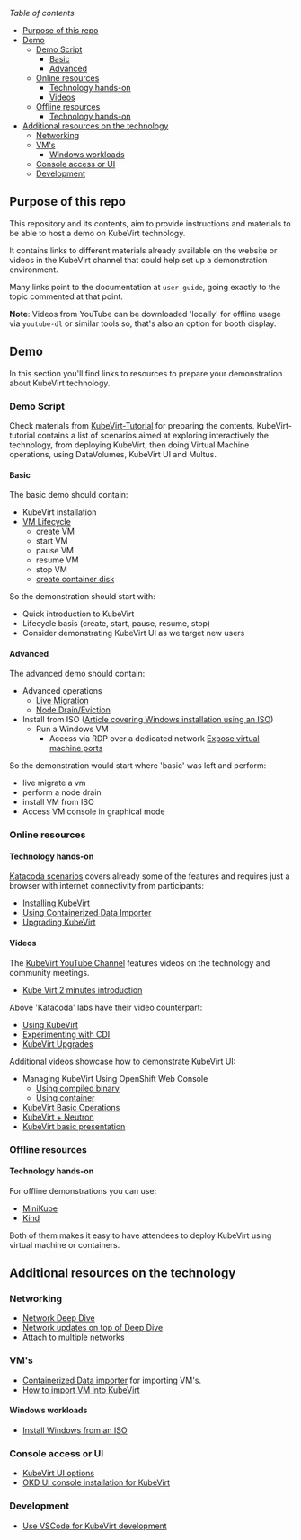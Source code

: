_Table of contents_

<!-- TOC depthFrom:2 insertAnchor:false orderedList:true updateOnSave:true withLinks:true -->

- [Purpose of this repo](#purpose-of-this-repo)
- [Demo](#demo)
  - [Demo Script](#demo-script)
    - [Basic](#basic)
    - [Advanced](#advanced)
  - [Online resources](#online-resources)
    - [Technology hands-on](#technology-hands-on)
    - [Videos](#videos)
  - [Offline resources](#offline-resources)
    - [Technology hands-on](#technology-hands-on-1)
- [Additional resources on the technology](#additional-resources-on-the-technology)
  - [Networking](#networking)
  - [VM's](#vms)
    - [Windows workloads](#windows-workloads)
  - [Console access or UI](#console-access-or-ui)
  - [Development](#development)

<!-- /TOC -->

## Purpose of this repo

This repository and its contents, aim to provide instructions and materials to be able to host a demo on KubeVirt technology.

It contains links to different materials already available on the website or videos in the KubeVirt channel that could help set up a demonstration environment.

Many links point to the documentation at `user-guide`, going exactly to the topic commented at that point.

**Note**: Videos from YouTube can be downloaded 'locally' for offline usage via `youtube-dl` or similar tools so, that's also an option for booth display.

## Demo

In this section you'll find links to resources to prepare your demonstration about KubeVirt technology.

### Demo Script

Check materials from [KubeVirt-Tutorial](https://github.com/kubevirt/kubevirt-tutorial) for preparing the contents. KubeVirt-tutorial contains a list of scenarios aimed at exploring interactively the technology, from deploying KubeVirt, then doing Virtual Machine operations, using DataVolumes, KubeVirt UI and Multus.

#### Basic

The basic demo should contain:

- KubeVirt installation
- [VM Lifecycle](https://kubevirt.io/user-guide/#/usage/life-cycle?id=life-cycle)
  - create VM
  - start VM
  - pause VM
  - resume VM
  - stop VM
  - [create container disk](https://kubevirt.io/user-guide/#/creation/disks-and-volumes?id=containerdisk)

So the demonstration should start with:

- Quick introduction to KubeVirt
- Lifecycle basis (create, start, pause, resume, stop)
- Consider demonstrating KubeVirt UI as we target new users

#### Advanced

The advanced demo should contain:

- Advanced operations
  - [Live Migration](https://kubevirt.io/user-guide/#/installation/live-migration?id=live-migration)
  - [Node Drain/Eviction](https://kubevirt.io/user-guide/#/installation/node-eviction?id=how-to-evict-all-vms-on-a-node)
- Install from ISO ([Article covering Windows installation using an ISO](https://kubevirt.io/2020/KubeVirt-installing_Microsoft_Windows_from_an_iso.html))
  - Run a Windows VM
    - Access via RDP over a dedicated network [Expose virtual machine ports](https://kubevirt.io/user-guide/#/usage/network-service-integration?id=expose-virtualmachineinstance-as-a-loadbalancer-service)

So the demonstration would start where 'basic' was left and perform:

- live migrate a vm
- perform a node drain
- install VM from ISO
- Access VM console in graphical mode

### Online resources

#### Technology hands-on

[Katacoda scenarios](http://katacoda.com/kubevirt) covers already some of the features and requires just a browser with internet connectivity from participants:

- [Installing KubeVirt](https://katacoda.com/kubevirt/scenarios/kubevirt-101)
- [Using Containerized Data Importer](https://katacoda.com/kubevirt/scenarios/kubevirt-cdi)
- [Upgrading KubeVirt](https://katacoda.com/kubevirt/scenarios/kubevirt-upgrades)

#### Videos

The [KubeVirt YouTube Channel](https://www.youtube.com/channel/UC2FH36TbZizw25pVT1P3C3g) features videos on the technology and community meetings.

- [Kube Virt 2 minutes introduction](https://www.youtube.com/watch?v=uusM5SyK-vc&feature=youtu.be)

Above 'Katacoda' labs have their video counterpart:

- [Using KubeVirt](https://www.youtube.com/watch?v=eQZPCeOs9-c)
- [Experimenting with CDI](https://www.youtube.com/watch?v=ZHqcHbCxzYM)
- [KubeVirt Upgrades](https://www.youtube.com/watch?v=OAPzOvqp0is)

Additional videos showcase how to demonstrate KubeVirt UI:

- Managing KubeVirt Using OpenShift Web Console
  - [Using compiled binary](https://www.youtube.com/watch?v=XQw4GkGHs44)
  - [Using container](https://www.youtube.com/watch?v=xoL0UFI657I)
- [KubeVirt Basic Operations](https://www.youtube.com/watch?v=KC03G60shIc)
- [KubeVirt + Neutron](https://asciinema.org/a/7nB3vgIJcz05TxRNiaD2vLLdE)
- [KubeVirt basic presentation](https://asciinema.org/a/182627)

### Offline resources

#### Technology hands-on

For offline demonstrations you can use:

- [MiniKube](https://kubevirt.io/quickstart_minikube)
- [Kind](https://kubevirt.io/quickstart_kind)

Both of them makes it easy to have attendees to deploy KubeVirt using virtual machine or containers.

## Additional resources on the technology

### Networking

- [Network Deep Dive](https://kubevirt.io/2018/KubeVirt-Network-Deep-Dive.html)
- [Network updates on top of Deep Dive](https://kubevirt.io/2018/KubeVirt-Network-Rehash.html)
- [Attach to multiple networks](https://kubevirt.io/2018/attaching-to-multiple-networks.html)

### VM's

- [Containerized Data importer](https://kubevirt.io/2018/containerized-data-importer.html) for importing VM's.
- [How to import VM into KubeVirt](https://kubevirt.io/2019/How-To-Import-VM-into-Kubevirt.html)

#### Windows workloads

- [Install Windows from an ISO](https://kubevirt.io/2020/KubeVirt-installing_Microsoft_Windows_from_an_iso.html)

### Console access or UI

- [KubeVirt UI options](https://kubevirt.io/2019/KubeVirt_UI_options.html)
- [OKD UI console installation for KubeVirt](https://kubevirt.io/2020/OKD-web-console-install.html)

### Development

- [Use VSCode for KubeVirt development](https://kubevirt.io/2018/Use-VS-Code-for-Kube-Virt-Development.html)
